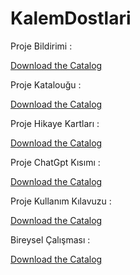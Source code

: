 # KalemDostlari


Proje Bildirimi : 

[Download the Catalog](/1_proje_bildirimi.pdf)


Proje Katalouğu : 

[Download the Catalog](/2_KalemDostlarıProjeKatalougu.pdf)


Proje Hikaye Kartları :

[Download the Catalog](/3_HikayeKartları.pdf)


Proje ChatGpt Kısımı : 

[Download the Catalog](/4_ChatGpt.pdf)


Proje Kullanım Kılavuzu : 

[Download the Catalog](/5_KalemDostlarıSiteKullanımKılavuzu.pdf)


Bireysel Çalışması : 

[Download the Catalog](/6-Bireysel_çalışma.pdf)
